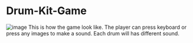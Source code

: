 # Drum-Kit-Game
![image](https://user-images.githubusercontent.com/77297529/214694716-afd0a7e5-ad32-4b9f-84b4-bf81c7d699b5.png)
This is how the game look like. The player can press keyboard or press any images to make a sound. Each drum will has different sound. 
